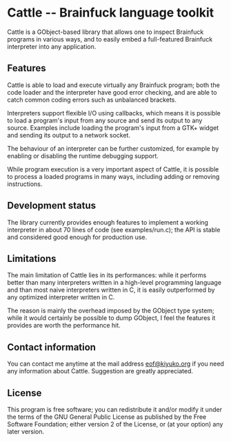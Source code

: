 Cattle -- Brainfuck language toolkit
====================================

Cattle is a GObject-based library that allows one to inspect Brainfuck
programs in various ways, and to easily embed a full-featured Brainfuck
interpreter into any application.


Features
--------

Cattle is able to load and execute virtually any Brainfuck program; both
the code loader and the interpreter have good error checking, and are
able to catch common coding errors such as unbalanced brackets.

Interpreters support flexible I/O using callbacks, which means it is
possible to load a program's input from any source and send its output
to any source. Examples include loading the program's input from a GTK+
widget and sending its output to a network socket.

The behaviour of an interpreter can be further customized, for example
by enabling or disabling the runtime debugging support.

While program execution is a very important aspect of Cattle, it is
possible to process a loaded programs in many ways, including adding or
removing instructions.


Development status
------------------

The library currently provides enough features to implement a working
interpreter in about 70 lines of code (see examples/run.c); the API is
stable and considered good enough for production use.


Limitations
-----------

The main limitation of Cattle lies in its performances: while it performs
better than many interpreters written in a high-level programming language
and than most naive interpreters written in C, it is easily outperformed
by any optimized interpreter written in C.

The reason is mainly the overhead imposed by the GObject type system; while
it would certainly be possible to dump GObject, I feel the features it
provides are worth the performance hit.


Contact information
-------------------

You can contact me anytime at the mail address <eof@kiyuko.org> if you
need any information about Cattle. Suggestion are greatly appreciated.


License
-------

This program is free software; you can redistribute it and/or modify
it under the terms of the GNU General Public License as published by
the Free Software Foundation; either version 2 of the License, or
(at your option) any later version.
